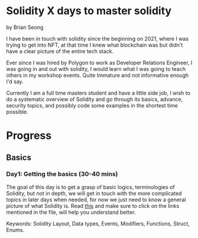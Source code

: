 # Solidity X days to master solidity
by Brian Seong

I have been in touch with solidity since the beginning on 2021, where I was trying to get into NFT, at that time I knew what blockchain was but didn't have a clear picture of the entire tech stack.

Ever since I was hired by Polygon to work as Developer Relations Engineer, I was going in and out with solidity, I would learn what I was going to teach others in my workshop events. Quite Immature and not informative enough I'd say.

Currently I am a full time masters student and have a little side job, I wish to do a systematic overview of Solidity and go through its basics, advance, security topics, and possibly code some examples in the shortest time possible.

# Progress

## Basics

### Day1: Getting the basics (30-40 mins)

The goal of this day is to get a grasp of basic logics, terminologies of Solidity, but not in depth, we will get in touch with the more complicated topics in later days when needed, for now we just need to know a general picture of what Solidity is. Read [this](./SolidityBasics.sol) and make sure to click on the links mentioned in the file, will help you understand better.

Keywords: Solidity Layout, Data types, Events, Modifiers, Functions, Struct, Enums.